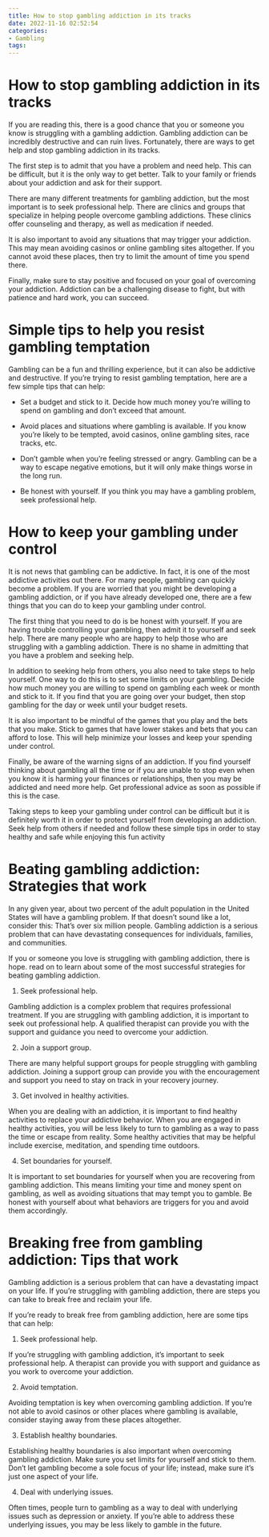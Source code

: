 ```yaml
---
title: How to stop gambling addiction in its tracks
date: 2022-11-16 02:52:54
categories:
- Gambling
tags:
---
```



#  How to stop gambling addiction in its tracks

If you are reading this, there is a good chance that you or someone you know is struggling with a gambling addiction. Gambling addiction can be incredibly destructive and can ruin lives. Fortunately, there are ways to get help and stop gambling addiction in its tracks.

The first step is to admit that you have a problem and need help. This can be difficult, but it is the only way to get better. Talk to your family or friends about your addiction and ask for their support.

There are many different treatments for gambling addiction, but the most important is to seek professional help. There are clinics and groups that specialize in helping people overcome gambling addictions. These clinics offer counseling and therapy, as well as medication if needed.

It is also important to avoid any situations that may trigger your addiction. This may mean avoiding casinos or online gambling sites altogether. If you cannot avoid these places, then try to limit the amount of time you spend there.

Finally, make sure to stay positive and focused on your goal of overcoming your addiction. Addiction can be a challenging disease to fight, but with patience and hard work, you can succeed.

#  Simple tips to help you resist gambling temptation

Gambling can be a fun and thrilling experience, but it can also be addictive and destructive. If you’re trying to resist gambling temptation, here are a few simple tips that can help:

* Set a budget and stick to it. Decide how much money you’re willing to spend on gambling and don’t exceed that amount.

* Avoid places and situations where gambling is available. If you know you’re likely to be tempted, avoid casinos, online gambling sites, race tracks, etc.

* Don’t gamble when you’re feeling stressed or angry. Gambling can be a way to escape negative emotions, but it will only make things worse in the long run.

* Be honest with yourself. If you think you may have a gambling problem, seek professional help.

#  How to keep your gambling under control

It is not news that gambling can be addictive. In fact, it is one of the most addictive activities out there. For many people, gambling can quickly become a problem. If you are worried that you might be developing a gambling addiction, or if you have already developed one, there are a few things that you can do to keep your gambling under control.

The first thing that you need to do is be honest with yourself. If you are having trouble controlling your gambling, then admit it to yourself and seek help. There are many people who are happy to help those who are struggling with a gambling addiction. There is no shame in admitting that you have a problem and seeking help.

In addition to seeking help from others, you also need to take steps to help yourself. One way to do this is to set some limits on your gambling. Decide how much money you are willing to spend on gambling each week or month and stick to it. If you find that you are going over your budget, then stop gambling for the day or week until your budget resets.

It is also important to be mindful of the games that you play and the bets that you make. Stick to games that have lower stakes and bets that you can afford to lose. This will help minimize your losses and keep your spending under control.

Finally, be aware of the warning signs of an addiction. If you find yourself thinking about gambling all the time or if you are unable to stop even when you know it is harming your finances or relationships, then you may be addicted and need more help. Get professional advice as soon as possible if this is the case.

Taking steps to keep your gambling under control can be difficult but it is definitely worth it in order to protect yourself from developing an addiction. Seek help from others if needed and follow these simple tips in order to stay healthy and safe while enjoying this fun activity

#  Beating gambling addiction: Strategies that work

In any given year, about two percent of the adult population in the United States will have a gambling problem. If that doesn’t sound like a lot, consider this: That’s over six million people. Gambling addiction is a serious problem that can have devastating consequences for individuals, families, and communities.

If you or someone you love is struggling with gambling addiction, there is hope. read on to learn about some of the most successful strategies for beating gambling addiction.

1. Seek professional help.

Gambling addiction is a complex problem that requires professional treatment. If you are struggling with gambling addiction, it is important to seek out professional help. A qualified therapist can provide you with the support and guidance you need to overcome your addiction.

2. Join a support group.

There are many helpful support groups for people struggling with gambling addiction. Joining a support group can provide you with the encouragement and support you need to stay on track in your recovery journey.

3. Get involved in healthy activities.

When you are dealing with an addiction, it is important to find healthy activities to replace your addictive behavior. When you are engaged in healthy activities, you will be less likely to turn to gambling as a way to pass the time or escape from reality. Some healthy activities that may be helpful include exercise, meditation, and spending time outdoors.

4. Set boundaries for yourself.

It is important to set boundaries for yourself when you are recovering from gambling addiction. This means limiting your time and money spent on gambling, as well as avoiding situations that may tempt you to gamble. Be honest with yourself about what behaviors are triggers for you and avoid them accordingly.

#  Breaking free from gambling addiction: Tips that work

Gambling addiction is a serious problem that can have a devastating impact on your life. If you’re struggling with gambling addiction, there are steps you can take to break free and reclaim your life.

If you’re ready to break free from gambling addiction, here are some tips that can help:

1. Seek professional help.

If you’re struggling with gambling addiction, it’s important to seek professional help. A therapist can provide you with support and guidance as you work to overcome your addiction.

2. Avoid temptation.

Avoiding temptation is key when overcoming gambling addiction. If you’re not able to avoid casinos or other places where gambling is available, consider staying away from these places altogether.

3. Establish healthy boundaries.

Establishing healthy boundaries is also important when overcoming gambling addiction. Make sure you set limits for yourself and stick to them. Don’t let gambling become a sole focus of your life; instead, make sure it’s just one aspect of your life.

4. Deal with underlying issues.

Often times, people turn to gambling as a way to deal with underlying issues such as depression or anxiety. If you’re able to address these underlying issues, you may be less likely to gamble in the future.